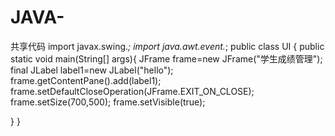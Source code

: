 # JAVA-
共享代码
import javax.swing.*;
import java.awt.event.*;
public class UI {
public static void main(String[] args){
	JFrame frame=new JFrame("学生成绩管理");
	final JLabel label1=new JLabel("hello");
	frame.getContentPane().add(label1);
	frame.setDefaultCloseOperation(JFrame.EXIT_ON_CLOSE);
	frame.setSize(700,500);
	frame.setVisible(true);
	
}
}

